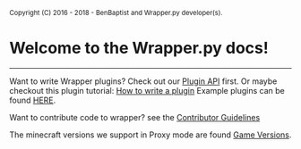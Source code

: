 <sup>Copyright (C) 2016 - 2018 - BenBaptist and Wrapper.py developer(s).</sup>

# Welcome to the Wrapper.py docs! #
------------------------------------------------

Want to write Wrapper plugins?
Check out our [Plugin API](/documentation/plugin_api.md) first.
Or maybe checkout this plugin tutorial: [How to write a plugin](/documentation/plugin_how.md)
Example plugins can be found [HERE](/example-plugins).

Want to contribute code to wrapper? see the [Contributor Guidelines](/documentation/contributor_guidelines.md)

The minecraft versions we support in Proxy mode are found [Game Versions](/documentation/minecraft_versions.md).

